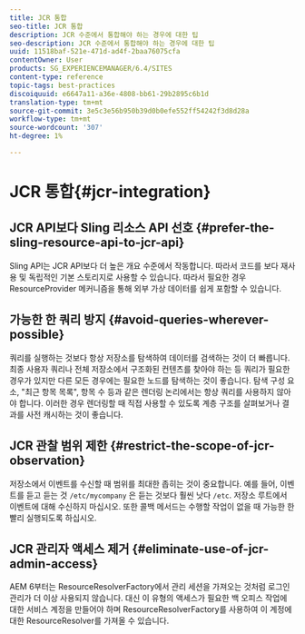 ```yaml
---
title: JCR 통합
seo-title: JCR 통합
description: JCR 수준에서 통합해야 하는 경우에 대한 팁
seo-description: JCR 수준에서 통합해야 하는 경우에 대한 팁
uuid: 11518baf-521e-471d-ad4f-2baa76075cfa
contentOwner: User
products: SG_EXPERIENCEMANAGER/6.4/SITES
content-type: reference
topic-tags: best-practices
discoiquuid: e6647a11-a36e-4808-bb61-29b2895c6b1d
translation-type: tm+mt
source-git-commit: 3e5c3e56b950b39d0b0efe552ff54242f3d8d28a
workflow-type: tm+mt
source-wordcount: '307'
ht-degree: 1%

---
```



# JCR 통합{#jcr-integration}

## JCR API보다 Sling 리소스 API 선호 {#prefer-the-sling-resource-api-to-jcr-api}

Sling API는 JCR API보다 더 높은 개요 수준에서 작동합니다. 따라서 코드를 보다 재사용 및 독립적인 기본 스토리지로 사용할 수 있습니다. 따라서 필요한 경우 ResourceProvider 메커니즘을 통해 외부 가상 데이터를 쉽게 포함할 수 있습니다.

## 가능한 한 쿼리 방지 {#avoid-queries-wherever-possible}

쿼리를 실행하는 것보다 항상 저장소를 탐색하여 데이터를 검색하는 것이 더 빠릅니다. 최종 사용자 쿼리나 전체 저장소에서 구조화된 컨텐츠를 찾아야 하는 등 쿼리가 필요한 경우가 있지만 다른 모든 경우에는 필요한 노드를 탐색하는 것이 좋습니다. 탐색 구성 요소, &quot;최근 항목 목록&quot;, 항목 수 등과 같은 렌더링 논리에서는 항상 쿼리를 사용하지 않아야 합니다. 이러한 경우 렌더링할 때 직접 사용할 수 있도록 계층 구조를 살펴보거나 결과를 사전 캐시하는 것이 좋습니다.

## JCR 관찰 범위 제한 {#restrict-the-scope-of-jcr-observation}

저장소에서 이벤트를 수신할 때 범위를 최대한 좁히는 것이 중요합니다. 예를 들어, 이벤트를 듣고 듣는 것 `/etc/mycompany` 은 듣는 것보다 훨씬 낫다 `/etc`. 저장소 루트에서 이벤트에 대해 수신하지 마십시오. 또한 콜백 메서드는 수행할 작업이 없을 때 가능한 한 빨리 실행되도록 하십시오.

## JCR 관리자 액세스 제거 {#eliminate-use-of-jcr-admin-access}

AEM 6부터는 ResourceResolverFactory에서 관리 세션을 가져오는 것처럼 로그인 관리가 더 이상 사용되지 않습니다. 대신 이 유형의 액세스가 필요한 백 오피스 작업에 대한 서비스 계정을 만들어야 하며 ResourceResolverFactory를 사용하여 이 계정에 대한 ResourceResolver를 가져올 수 있습니다.
